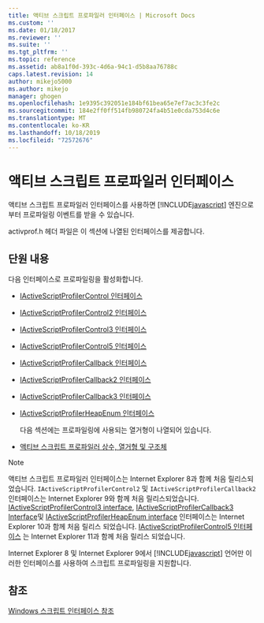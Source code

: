 ```yaml
---
title: 액티브 스크립트 프로파일러 인터페이스 | Microsoft Docs
ms.custom: ''
ms.date: 01/18/2017
ms.reviewer: ''
ms.suite: ''
ms.tgt_pltfrm: ''
ms.topic: reference
ms.assetid: ab8a1f0d-393c-4d6a-94c1-d5b8aa76788c
caps.latest.revision: 14
author: mikejo5000
ms.author: mikejo
manager: ghogen
ms.openlocfilehash: 1e9395c392051e184bf61bea65e7ef7ac3c3fe2c
ms.sourcegitcommit: 184e2ff0ff514fb980724fa4b51e0cda753d4c6e
ms.translationtype: MT
ms.contentlocale: ko-KR
ms.lasthandoff: 10/18/2019
ms.locfileid: "72572676"
---
```

# <a name="active-script-profiler-interfaces"></a>액티브 스크립트 프로파일러 인터페이스
액티브 스크립트 프로파일러 인터페이스를 사용하면 [!INCLUDE[javascript](../../javascript/includes/javascript-md.md)] 엔진으로부터 프로파일링 이벤트를 받을 수 있습니다.  
  
 activprof.h 헤더 파일은 이 섹션에 나열된 인터페이스를 제공합니다.  
  
## <a name="in-this-section"></a>단원 내용  
 다음 인터페이스로 프로파일링을 활성화합니다.  
  
- [IActiveScriptProfilerControl 인터페이스](../../winscript/reference/iactivescriptprofilercontrol-interface.md)  
  
- [IActiveScriptProfilerControl2 인터페이스](../../winscript/reference/iactivescriptprofilercontrol2-interface.md)  
  
- [IActiveScriptProfilerControl3 인터페이스](../../winscript/reference/iactivescriptprofilercontrol3-interface.md)  
  
- [IActiveScriptProfilerControl5 인터페이스](../../winscript/reference/iactivescriptprofilercontrol5-interface.md)  
  
- [IActiveScriptProfilerCallback 인터페이스](../../winscript/reference/iactivescriptprofilercallback-interface.md)  
  
- [IActiveScriptProfilerCallback2 인터페이스](../../winscript/reference/iactivescriptprofilercallback2-interface.md)  
  
- [IActiveScriptProfilerCallback3 인터페이스](../../winscript/reference/iactivescriptprofilercallback3-interface.md)  
  
- [IActiveScriptProfilerHeapEnum 인터페이스](../../winscript/reference/iactivescriptprofilerheapenum-interface.md)  
  
  다음 섹션에는 프로파일링에 사용되는 열거형이 나열되어 있습니다.  
  
- [액티브 스크립트 프로파일러 상수, 열거형 및 구조체](../../winscript/reference/active-script-profiler-constants-enumerations-and-structures.md)  
  
> [!NOTE]
> 액티브 스크립트 프로파일러 인터페이스는 Internet Explorer 8과 함께 처음 릴리스되었습니다. `IActiveScriptProfilerControl2` 및 `IActiveScriptProfilerCallback2` 인터페이스는 Internet Explorer 9와 함께 처음 릴리스되었습니다. [IActiveScriptProfilerControl3 interface](../../winscript/reference/iactivescriptprofilercontrol3-interface.md), [IActiveScriptProfilerCallback3 Interface](../../winscript/reference/iactivescriptprofilercallback3-interface.md)및 [IActiveScriptProfilerHeapEnum interface](../../winscript/reference/iactivescriptprofilerheapenum-interface.md) 인터페이스는 Internet Explorer 10과 함께 처음 릴리스 되었습니다. [IActiveScriptProfilerControl5 인터페이스](../../winscript/reference/iactivescriptprofilercontrol5-interface.md) 는 Internet Explorer 11과 함께 처음 릴리스 되었습니다.  
>   
> Internet Explorer 8 및 Internet Explorer 9에서 [!INCLUDE[javascript](../../javascript/includes/javascript-md.md)] 언어만 이러한 인터페이스를 사용하여 스크립트 프로파일링을 지원합니다.  
  
## <a name="see-also"></a>참조  
 [Windows 스크립트 인터페이스 참조](../../winscript/reference/windows-script-interfaces-reference.md)